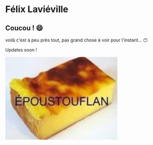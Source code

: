 # Félix Laviéville

## Coucou ! 😄

voilà c'est à peu près tout, pas grand chose à voir pour l'instant... 😶

Updates soon !

<img src="epoustou-flan.png">